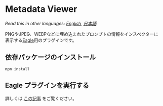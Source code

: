 # Metadata Viewer
*Read this in other languages: [English](README.md), [日本語](README.ja.md).*  

PNGやJPEG、WEBPなどに埋め込まれたプロンプトの情報をインスペクターに表示する[Eagle](https://en.eagle.cool/)用のプラグインです。  

## 依存パッケージのインストール
```shell
npm install
```

## Eagle プラグインを実行する
詳しくは [この記事](https://developer.eagle.cool/plugin-api/v/ja-jp/get-started/readme) をご覧ください。
